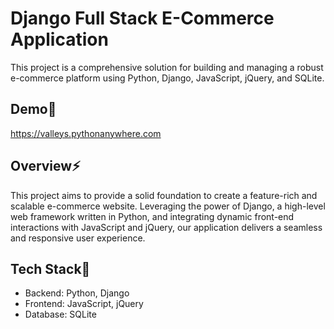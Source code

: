 # Django Full Stack E-Commerce Application

This project is a comprehensive solution for building and managing a robust e-commerce platform using Python, Django, JavaScript, jQuery, and SQLite.

## Demo💫

https://valleys.pythonanywhere.com

## Overview⚡️

This project aims to provide a solid foundation to create a feature-rich and scalable e-commerce website. Leveraging the power of Django, a high-level web framework written in Python, and integrating dynamic front-end interactions with JavaScript and jQuery, our application delivers a seamless and responsive user experience.

## Tech Stack🚀

- Backend: Python, Django
- Frontend: JavaScript, jQuery
- Database: SQLite


